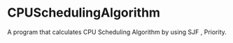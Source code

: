 # CPUSchedulingAlgorithm
A program that calculates CPU Scheduling Algorithm by using SJF , Priority.
